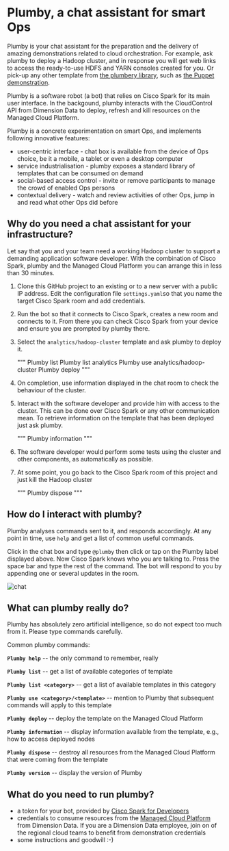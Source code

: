 # Plumby, a chat assistant for smart Ops

Plumby is your chat assistant for the preparation and the delivery of amazing demonstrations related to cloud orchestration.
For example, ask plumby to deploy a Hadoop cluster, and in response you will get web links to access the ready-to-use HDFS and YARN consoles created for you. Or pick-up any other template from [the plumbery library](http://github.com/bernard357/plumbery-contrib),
such as [the Puppet demonstration](http://github.com/bernard357/plumbery-contrib/fittings/devops/puppet).

Plumby is a software robot (a bot) that relies on Cisco Spark for its main user interface. In the backgound, plumby interacts with the CloudControl API from Dimension Data to deploy, refresh and kill resources on the Managed Cloud Platform.

Plumby is a concrete experimentation on smart Ops, and implements following innovative features:
- user-centric interface - chat box is available from the device of Ops choice, be it a mobile, a tablet or even a desktop computer
- service industrialisation - plumby exposes a standard library of templates that can be consumed on demand
- social-based access control - invite or remove participants to manage the crowd of enabled Ops persons
- contextual delivery - watch and review activities of other Ops, jump in and read what other Ops did before

## Why do you need a chat assistant for your infrastructure?

Let say that you and your team need a working Hadoop cluster to support a demanding application software developer.
With the combination of Cisco Spark, plumby and the Managed Cloud Platform you can arrange this in less than 30 minutes.

1. Clone this GitHub project to an existing or to a new server with a public IP address.
   Edit the configuration file `settings.yaml`so that you name the target Cisco Spark room and
   add credentials.

2. Run the bot so that it connects to Cisco Spark, creates a new room and connects to it.
   From there you can check Cisco Spark from your device and ensure you are prompted by plumby there.

3. Select the `analytics/hadoop-cluster` template and ask plumby to deploy it.

    """
    Plumby list
    Plumby list analytics
    Plumby use analytics/hadoop-cluster
    Plumby deploy
    """

4. On completion, use information displayed in the chat room to check the behaviour of the cluster.

5. Interact with the software developer and provide him with access to the cluster. This can be done over Cisco Spark or any other communication mean. To retrieve information on the template that has been deployed just ask plumby.

    """
    Plumby information
    """

6. The software developer would perform some tests using the cluster and other components, as automatically as possible.

7. At some point, you go back to the Cisco Spark room of this project and just kill the Hadoop cluster

    """
    Plumby dispose
    """

## How do I interact with plumby?

Plumby analyses commands sent to it, and responds accordingly. At any point in time, use `help` and get a list of common useful commands.

Click in the chat box and type `@plumby` then click or tap on the Plumby label displayed above. Now Cisco Spark knows who you are talking to. Press the space bar and type the rest of the command. The bot will respond to you by appending one or several updates in the room.

![chat](docs/chat.png)

## What can plumby really do?

Plumby has absolutely zero artificial intelligence, so do not expect too much from it. Please type commands carefully.

Common plumby commands:

**`Plumby help`** -- the only command to remember, really

**`Plumby list`** -- get a list of available categories of template

**`Plumby list <category>`** -- get a list of available templates in this category

**`Plumby use <category>/<template>`** -- mention to Plumby that subsequent commands will apply to this template

**`Plumby deploy`** -- deploy the template on the Managed Cloud Platform

**`Plumby information`** -- display information available from the template, e.g., how to access deployed nodes

**`Plumby dispose`** -- destroy all resources from the Managed Cloud Platform that were coming from the template

**`Plumby version`** -- display the version of Plumby

## What do you need to run plumby?

* a token for your bot, provided by [Cisco Spark for Developers](https://developer.ciscospark.com/index.html)
* credentials to consume resources from the [Managed Cloud Platform](https://www.dimensiondata.com) from Dimension Data. If you are a Dimension Data employee, join on of the regional cloud teams to benefit from demonstration credentials
* some instructions and goodwill :-)

